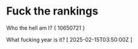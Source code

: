# Fuck the rankings

Who the hell am I?
{ 10650721 }

What fucking year is it?
[ 2025-02-15T03:50:00Z ]
